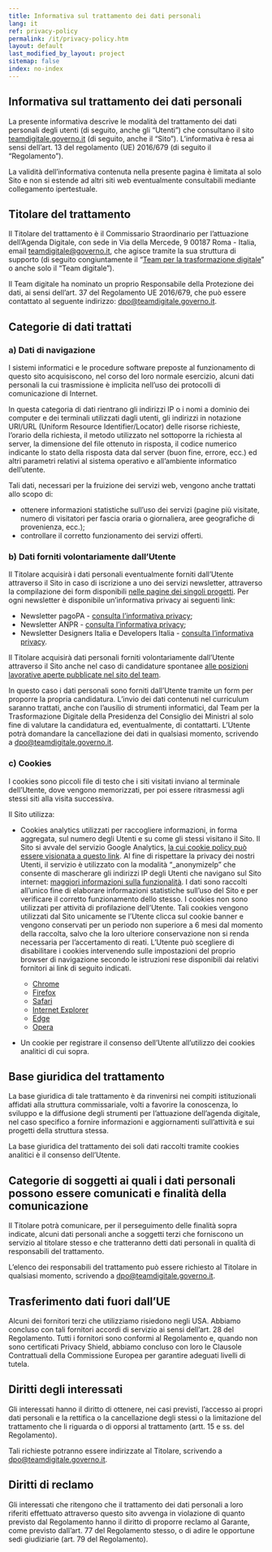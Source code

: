 ```yaml
---
title: Informativa sul trattamento dei dati personali
lang: it
ref: privacy-policy
permalink: /it/privacy-policy.htm
layout: default
last_modified_by_layout: project
sitemap: false
index: no-index
---
```


<h2>Informativa sul trattamento dei dati personali</h2>

La presente informativa descrive le modalità del trattamento dei dati personali degli utenti (di seguito, anche gli “Utenti”) che consultano il sito [teamdigitale.governo.it](https://teamdigitale.governo.it/) (di seguito, anche il “Sito”). L’informativa è resa ai sensi dell’art. 13 del regolamento (UE) 2016/679 (di seguito il “Regolamento”).

La validità dell’informativa contenuta nella presente pagina è limitata al solo Sito e non si estende ad altri siti web eventualmente consultabili mediante collegamento ipertestuale.

Titolare del trattamento
------------------------

Il Titolare del trattamento è il Commissario Straordinario per l’attuazione dell’Agenda Digitale, con sede in Via della Mercede, 9 00187 Roma - Italia, email [teamdigitale@governo.it](mailto:teamdigitale@governo.it), che agisce tramite la sua struttura di supporto (di seguito congiuntamente il “[Team per la trasformazione digitale](https://teamdigitale.governo.it/)” o anche solo il “Team digitale”).

Il Team digitale ha nominato un proprio Responsabile della Protezione dei dati, ai sensi dell’art. 37 del Regolamento UE 2016/679, che può essere contattato al seguente indirizzo: [dpo@teamdigitale.governo.it](mailto:dpo@teamdigitale.governo.it).

Categorie di dati trattati
--------------------------

### a) Dati di navigazione

I sistemi informatici e le procedure software preposte al funzionamento di questo sito acquisiscono, nel corso del loro normale esercizio, alcuni dati personali la cui trasmissione è implicita nell’uso dei protocolli di comunicazione di Internet.

In questa categoria di dati rientrano gli indirizzi IP o i nomi a dominio dei computer e dei terminali utilizzati dagli utenti, gli indirizzi in notazione URI/URL (Uniform Resource Identifier/Locator) delle risorse richieste, l’orario della richiesta, il metodo utilizzato nel sottoporre la richiesta al server, la dimensione del file ottenuto in risposta, il codice numerico indicante lo stato della risposta data dal server (buon fine, errore, ecc.) ed altri parametri relativi al sistema operativo e all’ambiente informatico dell’utente.

Tali dati, necessari per la fruizione dei servizi web, vengono anche trattati allo scopo di:

- ottenere informazioni statistiche sull’uso dei servizi (pagine più visitate, numero di visitatori per fascia oraria o giornaliera, aree geografiche di provenienza, ecc.);
- controllare il corretto funzionamento dei servizi offerti.

### b) Dati forniti volontariamente dall’Utente

Il Titolare acquisirà i dati personali eventualmente forniti dall’Utente attraverso il Sito in caso di iscrizione a uno dei servizi newsletter, attraverso la compilazione dei form disponibili [nelle pagine dei singoli progetti](https://teamdigitale.governo.it/it/progetti.htm). Per ogni newsletter è disponibile un’informativa privacy ai seguenti link: 

- Newsletter pagoPA - [consulta l’informativa privacy](https://teamdigitale.governo.it/it/privacy-newsletter-pagoPA.htm);
- Newsletter ANPR - [consulta l’informativa privacy](https://teamdigitale.governo.it/it/privacy-newsletter-anpr.htm);
- Newsletter Designers Italia e Developers Italia - [consulta l’informativa privacy](https://teamdigitale.governo.it//it/privacy-newsletter-designers-developers.htm).

Il Titolare acquisirà dati personali forniti volontariamente dall’Utente attraverso il Sito anche nel caso di candidature spontanee [alle posizioni lavorative aperte pubblicate nel sito del team](https://teamdigitale.governo.it/it/lavora-con-noi). 

In questo caso i dati personali sono forniti dall’Utente tramite un form per proporre la propria candidatura. L’invio dei dati contenuti nel curriculum saranno trattati, anche con l’ausilio di strumenti informatici, dal Team per la Trasformazione Digitale della Presidenza del Consiglio dei Ministri al solo fine di valutare la candidatura ed, eventualmente, di contattarti. L’Utente potrà domandare la cancellazione dei dati in qualsiasi momento, scrivendo a [dpo@teamdigitale.governo.it](dpo@teamdigitale.governo.it).

### c) Cookies

I cookies sono piccoli file di testo che i siti visitati inviano al terminale dell’Utente, dove vengono memorizzati, per poi essere ritrasmessi agli stessi siti alla visita successiva.

Il Sito utilizza:

- Cookies analytics utilizzati per raccogliere informazioni, in forma aggregata, sul numero degli Utenti e su come gli stessi visitano il Sito. Il Sito si avvale del servizio Google Analytics, [la cui cookie policy può essere visionata a questo link](https://developers.google.com/analytics/devguides/collection/analyticsjs/cookie-usage). Al fine di rispettare la privacy dei nostri Utenti, il servizio è utilizzato con la modalità “_anonymizeIp” che consente di mascherare gli indirizzi IP degli Utenti che navigano sul Sito internet: [maggiori informazioni sulla funzionalità](https://support.google.com/analytics/answer/2763052?hl=it). I dati sono raccolti all’unico fine di elaborare informazioni statistiche sull’uso del Sito e per verificare il corretto funzionamento dello stesso. I cookies non sono utilizzati per attività di profilazione dell’Utente. Tali cookies vengono utilizzati dal Sito unicamente se l’Utente clicca sul cookie banner e vengono conservati per un periodo non superiore a 6 mesi dal momento della raccolta, salvo che la loro ulteriore conservazione non si renda necessaria per l’accertamento di reati. L’Utente può scegliere di disabilitare i cookies intervenendo sulle impostazioni del proprio browser di navigazione secondo le istruzioni rese disponibili dai relativi fornitori ai link di seguito indicati.

   * [Chrome](https://support.google.com/chrome/answer/95647?co=GENIE.Platform%3DDesktop&hl=it)
   * [Firefox](https://support.mozilla.org/it/kb/Attivare%20e%20disattivare%20i%20cookie)
   * [Safari](https://support.apple.com/kb/ph19214?locale=it_IT)
   * [Internet Explorer](https://support.microsoft.com/it-it/help/17442/windows-internet-explorer-delete-manage-cookies)
   * [Edge](https://support.microsoft.com/it-it/help/4027947/windows-delete-cookies)
   * [Opera](https://help.opera.com/en/latest/web-preferences/#cookies)

- Un cookie per registrare il consenso dell’Utente all’utilizzo dei cookies analitici di cui sopra.

Base giuridica del trattamento
------------------------------

La base giuridica di tale trattamento è da rinvenirsi nei compiti istituzionali affidati alla struttura commissariale, volti a favorire la conoscenza, lo sviluppo e la diffusione degli strumenti per l’attuazione dell’agenda digitale, nel caso specifico a fornire informazioni e aggiornamenti sull’attività e sui progetti della struttura stessa.

La base giuridica del trattamento dei soli dati raccolti tramite cookies analitici è il consenso dell’Utente.

Categorie di soggetti ai quali i dati personali possono essere comunicati e finalità della comunicazione
--------------------------------------------------------------------------------------------------------

Il Titolare potrà comunicare, per il perseguimento delle finalità sopra indicate, alcuni dati personali anche a soggetti terzi che forniscono un servizio al titolare stesso e che tratteranno detti dati personali in qualità di responsabili del trattamento. 

L’elenco dei responsabili del trattamento può essere richiesto al Titolare in qualsiasi momento, scrivendo a [dpo@teamdigitale.governo.it](mailto:dpo@teamdigitale.governo.it).

Trasferimento dati fuori dall’UE
--------------------------------

Alcuni dei fornitori terzi che utilizziamo risiedono negli USA. Abbiamo concluso con tali fornitori accordi di servizio ai sensi dell’art. 28 del Regolamento. Tutti i fornitori sono conformi al Regolamento e, quando non sono certificati Privacy Shield, abbiamo concluso con loro le Clausole Contrattuali della Commissione Europea per garantire adeguati livelli di tutela.

Diritti degli interessati
-------------------------

Gli interessati hanno il diritto di ottenere, nei casi previsti, l’accesso ai propri dati personali e la rettifica o la cancellazione degli stessi o la limitazione del trattamento che li riguarda o di opporsi al trattamento (artt. 15 e ss. del Regolamento). 

Tali richieste potranno essere indirizzate al Titolare, scrivendo a [dpo@teamdigitale.governo.it](mailto:dpo@teamdigitale.governo.it).

Diritti di reclamo
------------------

Gli interessati che ritengono che il trattamento dei dati personali a loro riferiti effettuato attraverso questo sito avvenga in violazione di quanto previsto dal Regolamento hanno il diritto di proporre reclamo al Garante, come previsto dall’art. 77 del Regolamento stesso, o di adire le opportune sedi giudiziarie (art. 79 del Regolamento).
